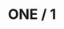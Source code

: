 ---
pid: LS92
title: ONE / 1
location_transcription: Aviator Park
zipcode: '19103'
outside_phl: 
neighborhood: Rittenhouse Square,Avenue of The Arts,Logan Square,Fitler Square
age: '51'
age_range: 50-59
instagram: 
image_file_name: LS_92.jpg
proposal_transcription: 
topic: Unknown
topic_summary: '0'
type: Sculpture Statue,Other No Form
keywords_other: 
credit: Jeremy Lewan
image_labels: 
twitter: 
facebook: 
permalink: "/monuments/ls92/"
layout: item-page
---